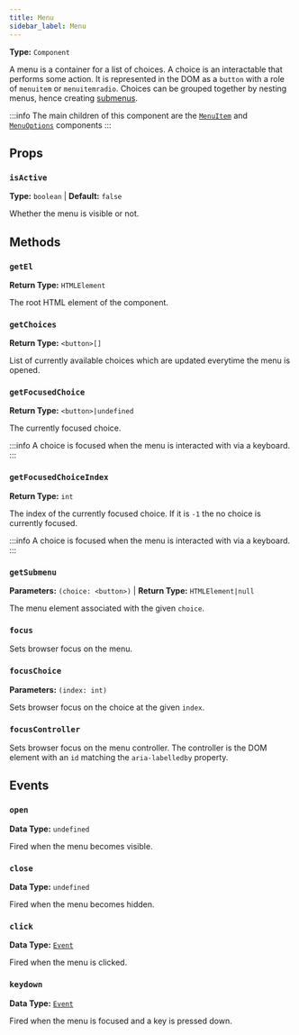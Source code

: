 ```yaml
---
title: Menu
sidebar_label: Menu
---
```


**Type:** `Component`

A menu is a container for a list of choices. A choice is an interactable that performs some action.
It is represented in the DOM as a `button` with a role of `menuitem` or `menuitemradio`. Choices can
be grouped together by nesting menus, hence creating [submenus](./submenu/submenu.md).

:::info
The main children of this component are the [`MenuItem`](./menu-item.md) and [`MenuOptions`](./menu-options.md) components
:::

## Props

### `isActive`

**Type:** `boolean` | **Default:** `false`

Whether the menu is visible or not.

## Methods

### `getEl`

**Return Type:** `HTMLElement`

The root HTML element of the component.

### `getChoices`

**Return Type:** `<button>[]`

List of currently available choices which are updated everytime the menu is opened.

### `getFocusedChoice`

**Return Type:** `<button>|undefined`

The currently focused choice.

:::info
A choice is focused when the menu is interacted with via a keyboard.
:::

### `getFocusedChoiceIndex`

**Return Type:** `int`

The index of the currently focused choice. If it is `-1` the no choice is currently focused.

:::info
A choice is focused when the menu is interacted with via a keyboard.
:::

### `getSubmenu`

**Parameters:** `(choice: <button>)` | **Return Type:** `HTMLElement|null`

The menu element associated with the given `choice`.

### `focus`

Sets browser focus on the menu.

### `focusChoice`

**Parameters:** `(index: int)`

Sets browser focus on the choice at the given `index`.

### `focusController`

Sets browser focus on the menu controller. The controller is the DOM element with an `id` matching
the `aria-labelledby` property.

## Events

### `open`

**Data Type:** `undefined`

Fired when the menu becomes visible.

### `close`

**Data Type:** `undefined`

Fired when the menu becomes hidden.

### `click`

**Data Type:** [`Event`][mdn-event]

Fired when the menu is clicked.

[mdn-event]: https://developer.mozilla.org/en-US/docs/Web/API/Event

### `keydown`

**Data Type:** [`Event`][mdn-event]

Fired when the menu is focused and a key is pressed down.
